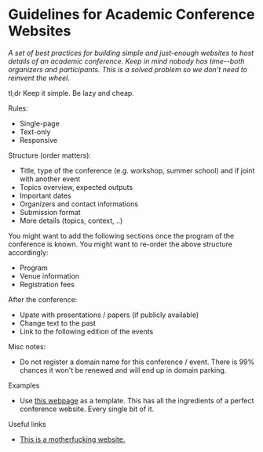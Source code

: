 # Guidelines for Academic Conference Websites

*A set of best practices for building simple and just-enough websites to host details of an academic conference. Keep in mind nobody has time--both organizers and participants. This is a solved problem so we don't need to reinvent the wheel.*

tl;dr Keep it simple. Be lazy and cheap.

Rules:

* Single-page
* Text-only
* Responsive

Structure (order matters):

* Title, type of the conference (e.g. workshop, summer school) and if joint with another event
* Topics overview, expected outputs
* Important dates
* Organizers and contact informations
* Submission format
* More details (topics, context, ..)

You might want to add the following sections once the program of the conference is known. You might want to re-order the above structure accordingly:

* Program
* Venue information
* Registration fees

After the conference:

* Upate with presentations / papers (if publicly available)
* Change text to the past
* Link to the following edition of the events

Misc notes:

* Do not register a domain name for this conference / event. There is 99% chances it won't be renewed and will end up in domain parking.

Examples

* Use [this webpage](http://vizsec.org/#venue) as a template. This has all the ingredients of a perfect conference website. Every single bit of it.

Useful links

* [This is a motherfucking website.](http://motherfuckingwebsite.com/)
